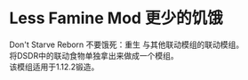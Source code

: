 # Less Famine Mod 更少的饥饿
Don't Starve Reborn 不要饿死：重生 与其他联动模组的联动模组。  
将DSDR中的联动食物单独拿出来做成一个模组。  
该模组适用于1.12.2锻造。
